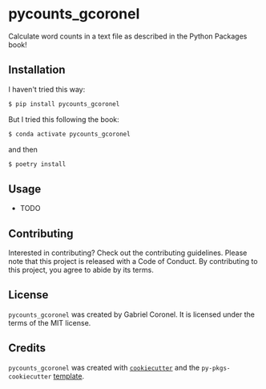 # pycounts_gcoronel

Calculate word counts in a text file as described in the Python Packages book!

## Installation
I haven't tried this way:
```bash
$ pip install pycounts_gcoronel
```
But I tried this following the book:
```bash
$ conda activate pycounts_gcoronel
```
and then
```bash
$ poetry install
```

## Usage

- TODO

## Contributing

Interested in contributing? Check out the contributing guidelines. Please note that this project is released with a Code of Conduct. By contributing to this project, you agree to abide by its terms.

## License

`pycounts_gcoronel` was created by Gabriel Coronel. It is licensed under the terms of the MIT license.

## Credits

`pycounts_gcoronel` was created with [`cookiecutter`](https://cookiecutter.readthedocs.io/en/latest/) and the `py-pkgs-cookiecutter` [template](https://github.com/py-pkgs/py-pkgs-cookiecutter).
